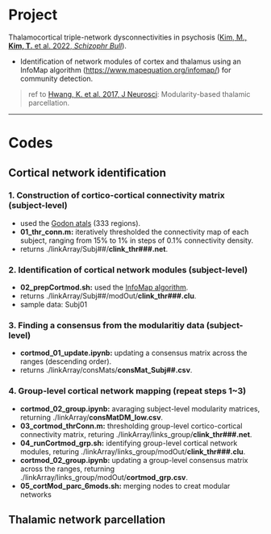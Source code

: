 # Project
Thalamocortical triple-network dysconnectivities in psychosis ([Kim, M., **Kim, T.** et al. 2022, *Schizophr Bull*](https://doi.org/10.1093/schbul/sbac174)).
- Identification of network modules of cortex and thalamus using an InfoMap algorithm (https://www.mapequation.org/infomap/) for community detection.

> ref to [Hwang, K. et al. 2017, J Neurosci](https://doi.org/10.1523/jneurosci.0067-17.2017): Modularity-based thalamic parcellation.


---
# Codes
## Cortical network identification
### 1. Construction of cortico-cortical connectivity matrix (subject-level)
- used the [Godon atals](https://doi.org/10.1093/cercor/bhu239) (333 regions).
- **01_thr_conn.m:** iteratively thresholded the connectivity map of each subject, ranging from 15% to 1% in steps of 0.1% connectivity density.
- returns ./linkArray/Subj##/**clink_thr###.net**.

### 2. Identification of cortical network modules (subject-level)
- **02_prepCortmod.sh:** used the [InfoMap algorithm](https://www.mapequation.org/infomap/).
- returns ./linkArray/Subj##/modOut/**clink_thr###.clu**.
- sample data: Subj01

### 3. Finding a consensus from the modularitiy data (subject-level)
- **cortmod_01_update.ipynb:** updating a consensus matrix across the ranges (descending order).
- returns ./linkArray/consMats/**consMat_Subj##.csv**.

### 4. Group-level cortical network mapping (repeat steps 1~3)
- **cortmod_02_group.ipynb:** avaraging subject-level modularity matrices, returning ./linkArray/**consMatDM_low.csv**.
- **03_cortmod_thrConn.m:** thresholding group-level cortico-cortical connectivity matrix, returing ./linkArray/links_group/**clink_thr###.net**.
- **04_runCortmod_grp.sh:** identifying group-level cortical network modules, returing ./linkArray/links_group/modOut/**clink_thr###.clu**.
- **cortmod_02_group.ipynb:** updating a group-level consensus matrix across the ranges, returning ./linkArray/links_group/modOut/**cortmod_grp.csv**.
- **05_cortMod_parc_6mods.sh:** merging nodes to creat modular networks

## Thalamic network parcellation

